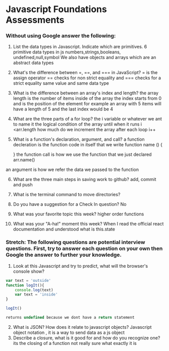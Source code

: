 # Javascript Foundations Assessments

### Without using Google answer the following:

1. List the data types in Javascript. Indicate which are primitives.
6 primitive data types in js 
numbers,strings,booleans, undefined,null,symbol
We also have objects and arrays which are an abstract data types

2. What's the difference between =, ==, and === in JavaScript?
 = is the assign operator
== checks for non strict equality and === checks for a strict equality 
same value and same data type

3. What is the difference between an array's index and length?
the array length is the number of items inside of the array the index starts from 0 and is the position of the element 
for example an array with 5 items will have a length of 5 and the last index would be 4

4. What are the three parts of a for loop?
 the i variable or whatever we ant to name it 
the logical condition of the array until when it runs i <arr.length
how much do we increment the array after each loop i++

5. What is a function's declaration, argument, and call?
a function decleration is the function code in itself that we write
    function name () {
    
    }
the function call is how we use the function that we just declared arr.name()

an argument is how we refer the data we passed to the function 

6. What are the three main steps in saving work to github?
 add, commit and push 

7. What is the terminal command to move directories?

8. Do you have a suggestion for a Check In question?
No

9. What was your favorite topic this week?
higher order functions

10. What was your "A-ha!" moment this week?
When I read the official react documentation and understood what is this.state

### Stretch: The following questions are potential interview questions. First, try to answer each question on your own then Google the answer to further your knowledge.

1. Look at this Javascript and try to predict, what will the browser's console show?

``` javascript
var text = 'outside'
function logIt(){
    console.log(text)
    var text = 'inside'
}

logIt()

returns undefined because we dont have a return statement
```


2. What is JSON? How does it relate to javascript objects?
Javascript object notation , it is a way to send data as a js object 
3. Describe a closure, what is it good for and how do you recognize one?
its the closing of a function  not really sure what exactly it is 
